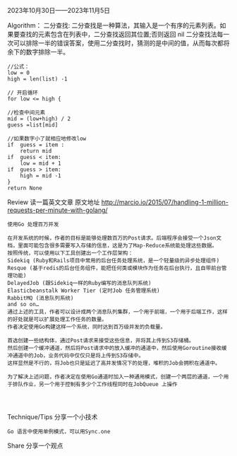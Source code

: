 2023年10月30日——2023年11月5日

Algorithm：
二分查找:
二分查找是一种算法，其输入是一个有序的元素列表。如果要查找的元素包含在列表中，二分查找返回其位置;否则返回 nil
二分查找法每一次可以排除一半的错误答案，使用二分查找时，猜测的是中间的值，从而每次都将余下的数字排除一半。

    //公式：
    low = 0
    high = len(list) -1
    
    // 开启循环
    for low <= high {
    
    //检查中间元素
    mid = (low+high) / 2
    guess =list[mid]
    
    //如果数字小了就相应地修改low
    if  guess = item :
        return mid
    if  guess < item:
        low = mid + 1
    if  guess > item:
        high = mid -1
    }
    return None



Review 读一篇英文文章
原文地址 http://marcio.io/2015/07/handling-1-million-requests-per-minute-with-golang/

```
使用Go 处理百万并发

在开发系统的时候，作者的目标是能够处理数百万的Post请求。后端程序会接受一个Json文档，里面可能包含很多需要写入存储的信息，这是为了Map-Reduce系统能处理这些数据。
按照传统，可以使用以下工具创建出一个工作层架构：
Sidekiq (Ruby和Rails项目中常用的后台任务处理系统，是一个轻量级的异步处理组件)
Resque (基于redis的后台任务组件，能把任何类或模块作为任务在后台执行，且自带前台管理功能)
DelayedJob (跟Sidekiq一样的Ruby编写的消息队列系统)
Elasticbeanstalk Worker Tier (定时Job 任务管理系统)
RabbitMQ (消息队列系统)
and so on…
通过上述的工具，作者可以设计成两个消息队列集群，一个用于前端，一个用于后端工作，这样的好处就是可以扩展处理工作任务的数量。
作者决定使用Go构建这样一个系统，同时达到百万级并发的负载量。

首选创建一些结构体，通过Post请求来接受这些信息，并将其上传到S3存储桶。
然后创建一个缓冲通道，然后将Post请求中的放入缓冲的通道中，然后使用Goroutine接收缓冲通道中的Job，业务代码中仅仅只是将上传到S3存储中。
这样显然是不行的，将Job也只是延迟了高并发情况下的处理，堆积的Job会拥积在通道中。

为了解决上述问题，作者决定在使用Go通道时加入一种通用模式，创建一个两层的通道，一个用于排队作业，另一个用于控制有多少个工作线程同时在JobQueue 上操作




```





Technique/Tips 分享一个小技术

```
Go 语言中使用单例模式，可以用Sync.one
```



Share 分享一个观点

```

```


